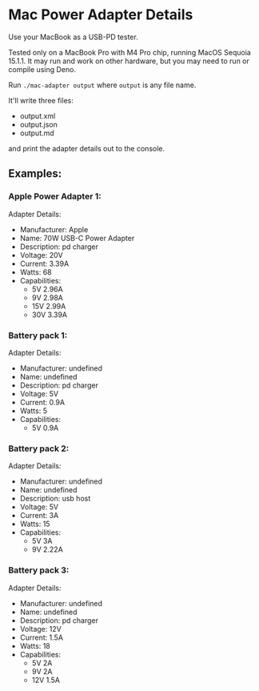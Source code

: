 # Mac Power Adapter Details

Use your MacBook as a USB-PD tester.

Tested only on a MacBook Pro with M4 Pro chip, running MacOS Sequoia 15.1.1. It may run and work on other hardware, but you may need to run or compile using Deno.

Run `./mac-adapter output` where `output` is any file name.

It'll write three files:

* output.xml
* output.json
* output.md

and print the adapter details out to the console.

## Examples:

### Apple Power Adapter 1:

Adapter Details:
* Manufacturer: Apple
* Name: 70W USB-C Power Adapter
* Description: pd charger
* Voltage: 20V
* Current: 3.39A
* Watts: 68
* Capabilities:
  * 5V 2.96A
  * 9V 2.98A
  * 15V 2.99A
  * 30V 3.39A

### Battery pack 1:

Adapter Details:
* Manufacturer: undefined
* Name: undefined
* Description: pd charger
* Voltage: 5V
* Current: 0.9A
* Watts: 5
* Capabilities:
  * 5V 0.9A

### Battery pack 2:

Adapter Details:
* Manufacturer: undefined
* Name: undefined
* Description: usb host
* Voltage: 5V
* Current: 3A
* Watts: 15
* Capabilities:
  * 5V 3A
  * 9V 2.22A

### Battery pack 3:

Adapter Details:
* Manufacturer: undefined
* Name: undefined
* Description: pd charger
* Voltage: 12V
* Current: 1.5A
* Watts: 18
* Capabilities:
  * 5V 2A
  * 9V 2A
  * 12V 1.5A
